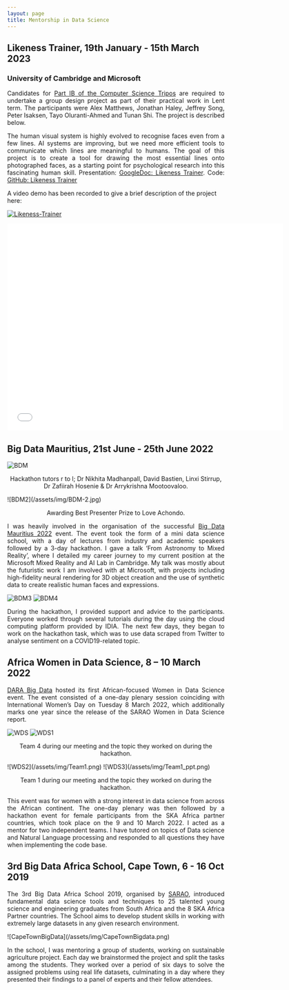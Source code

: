 ```yaml
---
layout: page
title: Mentorship in Data Science
---
```

## Likeness Trainer, 19th January - 15th March 2023
### University of Cambridge and Microsoft
 <p align="justify">Candidates for <a href="https://www.cst.cam.ac.uk/teaching/part-ib/group-projects">Part IB of the Computer Science Tripos</a> are required to undertake a group design project as part of their practical work in Lent term. The participants were Alex Matthews, Jonathan Haley, Jeffrey Song, Peter Isaksen, Tayo Oluranti-Ahmed and Tunan Shi. The project is described below.</p>

<p align="justify">The human visual system is highly evolved to recognise faces even from a few lines. AI systems are improving, but we need more efficient tools to communicate which lines are meaningful to humans. The goal of this project is to create a tool for drawing the most essential lines onto photographed faces, as a starting point for psychological research into this fascinating human skill. 
 Presentation: <a href="https://docs.google.com/presentation/d/1xb9R-HoQyHgduZyElQ_9QvYD1KfsS1dfdOP2V7pirKA/edit#slide=id.g216f66293ae_0_31">GoogleDoc: Likeness Trainer</a>.
Code: <a href="https://github.com/alexgmatt1/likeness-trainer">GitHub: Likeness Trainer</a>
 
 A video demo has been recorded to give a brief description of the project here:</p>
 
 [![Likeness-Trainer](/assets/img/Likeness-Trainer.png)](https://www.youtube.com/watch?v=WN4g5_n1qyk&t=1s)

<iframe
    width="640"
    height="480"
    src="[https://www.youtube.com/watch?v=WN4g5_n1qyk&t=1s]()"
    frameborder="0"
    allow="autoplay; encrypted-media"
    allowfullscreen
>
</iframe>

## Big Data Mauritius, 21st June - 25th June 2022
![BDM](/assets/img/BDM-3.jpg)
<p align="center">Hackathon tutors r to l; Dr Nikhita Madhanpall,  David Bastien, Linxi Stirrup, Dr Zafiirah Hosenie & Dr Arrykrishna Mootoovaloo.</p>
![BDM2](/assets/img/BDM-2.jpg)
<p align="center">Awarding Best Presenter Prize to Love Achondo.</p>

<p align="justify"> I was heavily involved in the organisation of the successful <a href="https://www.darabigdata.com/big-data-mauritius">Big Data Mauritius 2022</a> event. The event took the form of a mini data science school, with a day of lectures from industry and academic speakers followed by a 3-day hackathon. I gave a talk ‘From Astronomy to Mixed Reality’, where I detailed my career journey to my current position at the Microsoft Mixed Reality and AI Lab in Cambridge. My talk was mostly about the futuristic work I am involved with at Microsoft, with projects including high-fidelity neural rendering for 3D object creation and the use of synthetic data to create realistic human faces and expressions.</p>
 
![BDM3](/assets/img/BDM-1.jpg)
![BDM4](/assets/img/BDM-4.jpg)

 <p align="justify">During the hackathon, I provided support and advice to the participants. Everyone worked through several tutorials during the day using the cloud computing platform provided by IDIA. The next few days, they began to work on the hackathon task, which was to use data scraped from Twitter to analyse sentiment on a COVID19-related topic.</p>


## Africa Women in Data Science, 8 – 10 March 2022
<p align="justify"> <a href="https://www.darabigdata.com/">DARA Big Data</a> hosted its first African-focused Women in Data Science event. The event consisted of a one-day plenary session coinciding with International Women’s Day on Tuesday 8 March 2022, which additionally marks one year since the release of the SARAO Women in Data Science report.</p>
 
![WDS](/assets/img/Team4.png)
![WDS1](/assets/img/Team4_ppt.png)
<p align="center">Team 4 during our meeting and the topic they worked on during the hackathon.</p>
![WDS2](/assets/img/Team1.png)
![WDS3](/assets/img/Team1_ppt.png)
<p align="center">Team 1 during our meeting and the topic they worked on during the hackathon.</p>
 
<p align="justify">This event was for women with a strong interest in data science from across the African continent. The one-day plenary was then followed by a hackathon event for female participants from the SKA Africa partner countries, which took place on the 9 and 10 March 2022. I acted as a mentor for two independent teams. I have tutored on topics of Data science and Natural Language processing and responded to all questions they have when implementing the code base.</p>
 

## 3rd Big Data Africa School, Cape Town, 6 - 16 Oct 2019
<p align="justify"> The 3rd Big Data Africa School 2019, organised by <a href="https://www.sarao.ac.za/media-releases/sarao-upskilling-africas-bright-young-minds-in-big-data/">SARAO</a>, introduced fundamental data science tools and techniques to 25 talented young science and engineering graduates from South Africa and the 8 SKA Africa Partner countries. The School aims to develop student skills in working with extremely large datasets in any given research environment.</p>
![CapeTownBigData](/assets/img/CapeTownBigdata.png)
 
<p align="justify">In the school, I was mentoring a group of students, working on sustainable agriculture project. Each day we brainstormed the project and split the tasks among the students. They worked over a period of six days to solve  the assigned problems using real life datasets, culminating in a day where they presented their findings to a panel of experts and their fellow attendees.</p>


